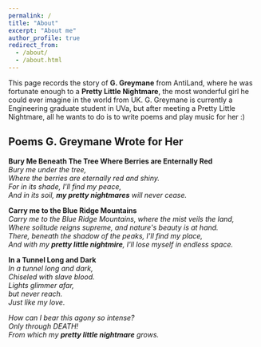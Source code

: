 ```yaml
---
permalink: /
title: "About"
excerpt: "About me"
author_profile: true
redirect_from: 
  - /about/
  - /about.html
---
```


This page records the story of **G. Greymane** from AntiLand, where he was fortunate enough to a **Pretty Little Nightmare**, the most wonderful girl he could ever imagine in the world from UK. G. Greymane is currently a Engineering graduate student in UVa, but after meeting a Pretty Little Nightmare, all he wants to do is to write poems and play music for her :)

Poems G. Greymane Wrote for Her
------
**Bury Me Beneath The Tree Where Berries are Enternally Red**    
*Bury me under the tree,*   
*Where the berries are eternally red and shiny.*   
*For in its shade, I'll find my peace,*   
*And in its soil, **my pretty nightmares** will never cease.*   


**Carry me to the Blue Ridge Mountains**   
*Carry me to the Blue Ridge Mountains, where the mist veils the land,*    
*Where solitude reigns supreme, and nature's beauty is at hand.*    
*There, beneath the shadow of the peaks, I'll find my place,*    
*And with my **pretty little nightmire**, I'll lose myself in endless space.*    


**In a Tunnel Long and Dark**    
*In a tunnel long and dark,*    
*Chiseled with slave blood.*    
*Lights glimmer afar,*   
*but never reach.*   
*Just like my love.*    

*How can I bear this agony so intense?*   
*Only through DEATH!*    
*From which my **pretty little nightmare** grows.*
